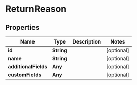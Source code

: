 

# ReturnReason


## Properties

Name | Type | Description | Notes
------------ | ------------- | ------------- | -------------
**id** | **String** |  |  [optional]
**name** | **String** |  |  [optional]
**additionalFields** | **Any** |  |  [optional]
**customFields** | **Any** |  |  [optional]




